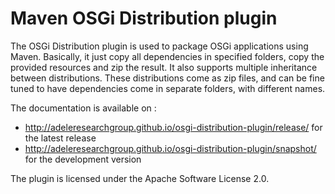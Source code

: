 Maven OSGi Distribution plugin
===========

The OSGi Distribution plugin is used to package OSGi applications using Maven. Basically, it just copy all dependencies in
specified folders, copy the provided resources and zip the result. It also supports multiple inheritance between
distributions.
These distributions come as zip files, and can be fine tuned to have dependencies come in separate folders, with different names.

The documentation is available on :

* http://adeleresearchgroup.github.io/osgi-distribution-plugin/release/ for the latest release
* http://adeleresearchgroup.github.io/osgi-distribution-plugin/snapshot/ for the development version

The plugin is licensed under the Apache Software License 2.0.